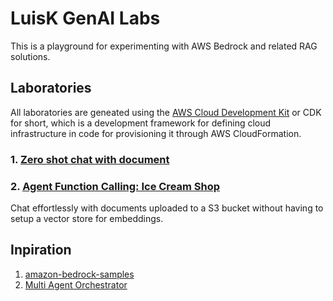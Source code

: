 # LuisK GenAI Labs

This is a playground for experimenting with AWS Bedrock and related RAG solutions.

## Laboratories

All laboratories are geneated using the [AWS Cloud Development Kit](https://docs.aws.amazon.com/cdk/v2/guide/home.html) or CDK for short, which is a development framework for defining cloud infrastructure in code for provisioning it through AWS CloudFormation.

### 1. [Zero shot chat with document](./labs/zero-shot-chat-with-document)
### 2. [Agent Function Calling: Ice Cream Shop](./labs/agent-function-calling)

Chat effortlessly with documents uploaded to a S3 bucket without having to setup a vector store for embeddings.

## Inpiration

1. [amazon-bedrock-samples](https://github.com/aws-samples/amazon-bedrock-samples)
2. [Multi Agent Orchestrator](https://awslabs.github.io/multi-agent-orchestrator)
